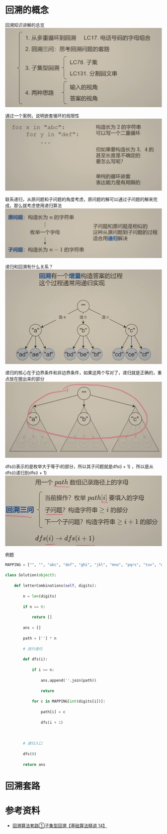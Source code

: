 # 回溯的概念
回溯知识讲解的总览
![](img/Pasted%20image%2020250809100744.png)

通过一个案例，说明嵌套循环的局限性
![](img/Pasted%20image%2020250809100952.png)

联系递归，从原问题和子问题的角度考虑，原问题的解可以通过子问题的解来完成，那么就考虑使用递归算法
![](img/Pasted%20image%2020250809101443.png)

递归和回溯有什么关系？
![](img/Pasted%20image%2020250809101514.png)

递归的核心在于边界条件和非边界条件，如果这两个写对了，递归就是正确的，重点放在圈出来的部分
![](img/Pasted%20image%2020250809101931.png)

dfs(i)表示的是枚举大于等于i的部分，所以其子问题就是dfs(i + 1) ，所以是从dfs(i)递归到dfs(i + 1)
![](img/Pasted%20image%2020250809102107.png)

例题

```python
MAPPING = ["", "", "abc", "def", "ghi", "jkl", "mno", "pqrs", "tuv", "wxyz"]

class Solution(object):

    def letterCombinations(self, digits):

        n = len(digits)

        if n == 0:

            return []

        ans = []

        path = [''] * n

        # 进行递归

        def dfs(i):

            if i == n:

                ans.append(''.join(path))

                return

            for c in MAPPING[int(digits[i])]:

                path[i] = c

                dfs(i + 1)

  

        # 递归入口

        dfs(0)

        return ans
```

# 回溯套路

# 参考资料
- [回溯算法套路①子集型回溯【基础算法精讲 14】](https://www.bilibili.com/video/BV1mG4y1A7Gu/?vd_source=54291517f0e970812239345528e873cf)